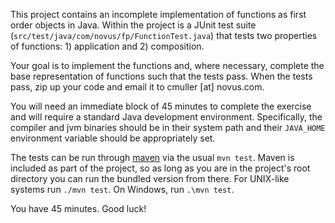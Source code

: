This project contains an incomplete implementation of functions as first order objects in Java.
Within the project is a JUnit test suite (`src/test/java/com/novus/fp/FunctionTest.java`) that tests two properties
of functions: 1) application and 2) composition.

Your goal is to implement the functions and, where necessary, complete the base representation of functions such
that the tests pass. When the tests pass, zip up your code and email it to cmuller [at] novus.com.

You will need an immediate block of 45 minutes to complete the exercise and will require a standard
Java development environment. Specifically, the compiler and jvm binaries should be in their system path
and their `JAVA_HOME` environment variable should be appropriately set.

The tests can be run through [maven](http://maven.apache.org/download.cgi) via the usual `mvn test`. Maven is
included as part of the project, so as long as you are in the project's root directory you can run the bundled
version from there. For UNIX-like systems run `./mvn test`. On Windows, run `.\mvn test`.

You have 45 minutes. Good luck!
